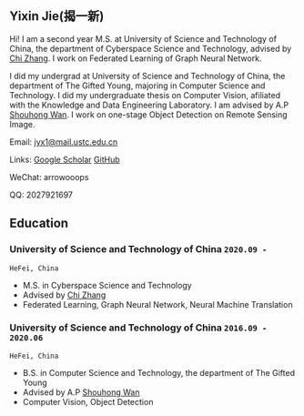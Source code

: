 ## Yixin Jie(揭一新)

Hi! I am a second year M.S. at University of Science and Technology of China, the department of Cyberspace Science and Technology, advised by [Chi Zhang](http://staff.ustc.edu.cn/~chizhang/). I work on Federated Learning of Graph Neural Network.

I did my undergrad at University of Science and Technology of China, the department of The Gifted Young, majoring in Computer Science and Technology. I did my undergraduate thesis on Computer Vision, afiliated with the Knowledge and Data Engineering Laboratory. I am advised by A.P [Shouhong Wan](https://cs.ustc.edu.cn/2020/0906/c23239a460133/page.htm). I work on one-stage Object Detection on Remote Sensing Image.

Email: jyx1@mail.ustc.edu.cn

Links: [Google Scholar](https://scholar.google.com.hk/citations?user=ZWz4BsAAAAAJ&hl) [GitHub](https://github.com/ArrowOoops)

WeChat: arrowooops

QQ: 2027921697

## Education

### **University of Science and Technology of China** `2020.09 -`

```
HeFei, China
```

- M.S. in Cyberspace Science and Technology
- Advised by [Chi Zhang](http://staff.ustc.edu.cn/~chizhang/)
- Federated Learning, Graph Neural Network, Neural Machine Translation

### **University of Science and Technology of China** `2016.09 - 2020.06`

```
HeFei, China
```

- B.S. in Computer Science and Technology, the department of The Gifted Young
- Advised by A.P [Shouhong Wan](https://cs.ustc.edu.cn/2020/0906/c23239a460133/page.htm)
- Computer Vision, Object Detection
